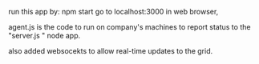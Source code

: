 run this app by:
 npm start
 go to localhost:3000 in web browser,


agent.js is the code to run on company's machines to report status to the "server.js " node app.

also added websocekts to allow real-time updates to the grid.
